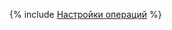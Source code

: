 {% include [Настройки операций](../../../_includes/user-guide/data-processing/operations/operations-options.md) %}
